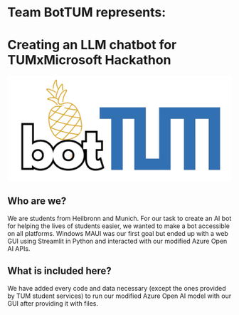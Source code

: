 # Team BotTUM represents:
# Creating an LLM chatbot for TUMxMicrosoft Hackathon
<p align="center">
  <img src="resources for README/botTUM_logo.png">
</p>

## Who are we?

We are students from Heilbronn and Munich.
For our task to create an AI bot for helping the lives of students easier, we wanted to make a bot accessible on all platforms.
Windows MAUI was our first goal but ended up with a web GUI using Streamlit in Python and interacted with our modified Azure Open AI APIs.

## What is included here?

We have added every code and data necessary (except the ones provided by TUM student services) to run our modified Azure Open AI model with our GUI after providing it with files.
